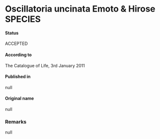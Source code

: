 Oscillatoria uncinata Emoto & Hirose SPECIES
=======

#### Status
ACCEPTED

#### According to
The Catalogue of Life, 3rd January 2011

#### Published in
null

#### Original name
null

### Remarks
null